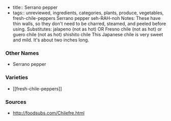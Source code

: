 - title:: Serrano pepper
- tags:: unreviewed, ingredients, categories, plants, produce, vegetables, fresh-chile-peppers
Serrano pepper seh-RAH-noh Notes: These have thin walls, so they don't need to be charred, steamed, and peeled before using. Substitutes: jalapeno (not as hot) OR Fresno chile (not as hot) or guero chile (not as hot) shishito chile This Japanese chile is very sweet and mild. It's about two inches long.

### Other Names

* Serrano pepper

### Varieties

* [[fresh-chile-peppers]]

### Sources
* http://foodsubs.com/Chilefre.html
